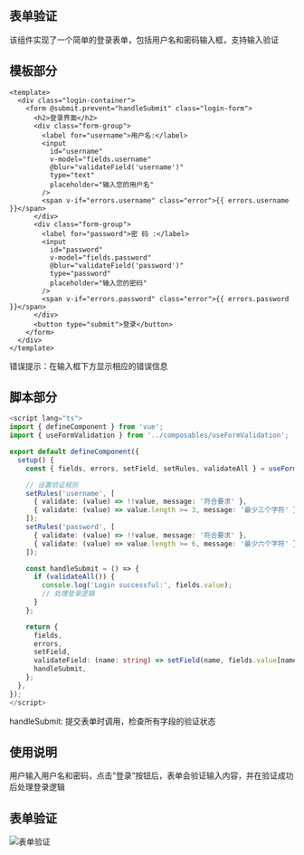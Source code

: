 ## 表单验证

该组件实现了一个简单的登录表单，包括用户名和密码输入框，支持输入验证

## 模板部分

```Vue
<template>
  <div class="login-container">
    <form @submit.prevent="handleSubmit" class="login-form">
      <h2>登录界面</h2>
      <div class="form-group">
        <label for="username">用户名:</label>
        <input
          id="username"
          v-model="fields.username"
          @blur="validateField('username')"
          type="text"
          placeholder="输入您的用户名"
        />
        <span v-if="errors.username" class="error">{{ errors.username }}</span>
      </div>
      <div class="form-group">
        <label for="password">密 码 :</label>
        <input
          id="password"
          v-model="fields.password"
          @blur="validateField('password')"
          type="password"
          placeholder="输入您的密码"
        />
        <span v-if="errors.password" class="error">{{ errors.password }}</span>
      </div>
      <button type="submit">登录</button>
    </form>
  </div>
</template>

```

错误提示：在输入框下方显示相应的错误信息

## 脚本部分

```TypeScript
<script lang="ts">
import { defineComponent } from 'vue';
import { useFormValidation } from '../composables/useFormValidation';

export default defineComponent({
  setup() {
    const { fields, errors, setField, setRules, validateAll } = useFormValidation();

    // 设置验证规则
    setRules('username', [
      { validate: (value) => !!value, message: '符合要求' },
      { validate: (value) => value.length >= 3, message: '最少三个字符' },
    ]);
    setRules('password', [
      { validate: (value) => !!value, message: '符合要求' },
      { validate: (value) => value.length >= 6, message: '最少六个字符' },
    ]);

    const handleSubmit = () => {
      if (validateAll()) {
        console.log('Login successful:', fields.value);
        // 处理登录逻辑
      }
    };

    return {
      fields,
      errors,
      setField,
      validateField: (name: string) => setField(name, fields.value[name]),
      handleSubmit,
    };
  },
});
</script>

```

handleSubmit: 提交表单时调用，检查所有字段的验证状态

## 使用说明

用户输入用户名和密码，点击“登录”按钮后，表单会验证输入内容，并在验证成功后处理登录逻辑

## 表单验证

![表单验证](https://my-bucket-wyj.oss-cn-shanghai.aliyuncs.com/images/%E8%A1%A8%E5%8D%95%E9%AA%8C%E8%AF%81.png "表单验证")
